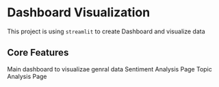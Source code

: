 # Dashboard Visualization
This project is using `streamlit` to create Dashboard and visualize data

## Core Features
Main dashboard to visualizae genral data
Sentiment Analysis Page 
Topic Analysis Page